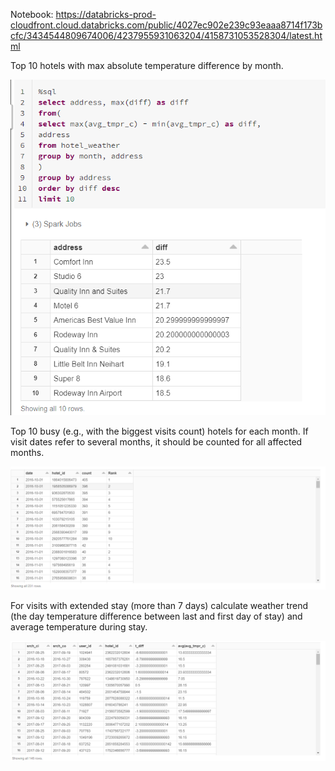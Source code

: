 Notebook: https://databricks-prod-cloudfront.cloud.databricks.com/public/4027ec902e239c93eaaa8714f173bcfc/3434544809674006/4237955931063204/4158731053528304/latest.html

Top 10 hotels with max absolute temperature difference by month.

![img.png](img.png)

Top 10 busy (e.g., with the biggest visits count) hotels for each month. If visit dates refer to several months, it should be counted for all affected months.

![img_2.png](img_2.png)

For visits with extended stay (more than 7 days) calculate weather trend (the day temperature difference between last and first day of stay) and average temperature during stay.

![img_1.png](img_1.png)

